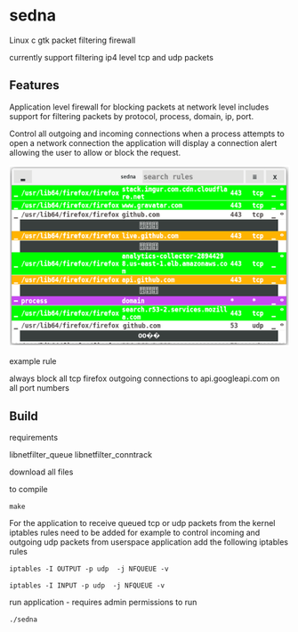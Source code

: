 # sedna
Linux c gtk packet filtering firewall 

currently support filtering ip4 level tcp and udp packets 

## Features ##

Application level firewall for blocking packets at network level includes support for filtering packets by protocol, process, domain, ip, port. 

Control all outgoing and incoming connections when a process attempts to open a network connection the application will display a connection alert allowing the user to allow or block the request.

<p>
<img src="/screenshot.png" />
</p>
example rule 

always block all tcp firefox outgoing connections to api.googleapi.com on all port numbers

## Build ##
requirements

libnetfilter_queue
libnetfilter_conntrack

download all files

to compile
```
make
```
For the application to receive queued tcp or udp packets from the kernel iptables rules need to be added for example to control incoming and outgoing udp packets from userspace application add the following iptables rules

```
iptables -I OUTPUT -p udp  -j NFQUEUE -v
```
```
iptables -I INPUT -p udp  -j NFQUEUE -v
```

run application - requires admin permissions to run

```
./sedna
```
